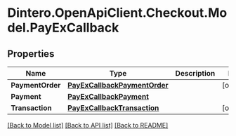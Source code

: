 # Dintero.OpenApiClient.Checkout.Model.PayExCallback

## Properties

Name | Type | Description | Notes
------------ | ------------- | ------------- | -------------
**PaymentOrder** | [**PayExCallbackPaymentOrder**](PayExCallbackPaymentOrder.md) |  | [optional] 
**Payment** | [**PayExCallbackPayment**](PayExCallbackPayment.md) |  | 
**Transaction** | [**PayExCallbackTransaction**](PayExCallbackTransaction.md) |  | [optional] 

[[Back to Model list]](../README.md#documentation-for-models) [[Back to API list]](../README.md#documentation-for-api-endpoints) [[Back to README]](../README.md)

